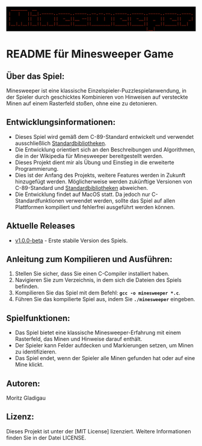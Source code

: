![Bildbeschreibung](Minsweeper.png)
# README für Minesweeper Game
## Über das Spiel:
Minesweeper ist eine klassische Einzelspieler-Puzzlespielanwendung, in der Spieler durch geschicktes Kombinieren von Hinweisen auf versteckte Minen auf einem Rasterfeld stoßen, ohne eine zu detonieren.
## Entwicklungsinformationen:
* Dieses Spiel wird gemäß dem C-89-Standard entwickelt und verwendet ausschließlich [Standardbibliotheken](https://www2.hs-fulda.de/~klingebiel/c-stdlib/index.htm).
* Die Entwicklung orientiert sich an den Beschreibungen und Algorithmen, die in der Wikipedia für Minesweeper bereitgestellt werden.
* Dieses Projekt dient mir als Übung und Einstieg in die erweiterte Programmierung.
* Dies ist der Anfang des Projekts, weitere Features werden in Zukunft hinzugefügt werden. Möglicherweise werden zukünftige Versionen von C-89-Standard und [Standardbibliotheken](https://www2.hs-fulda.de/~klingebiel/c-stdlib/index.htm) abweichen.
* Die Entwicklung findet auf MacOS statt. Da jedoch nur C-Standardfunktionen verwendet werden, sollte das Spiel auf allen Plattformen kompiliert und fehlerfrei ausgeführt werden können.
## Aktuelle Releases
- [v1.0.0-beta](https://github.com/moritzgladigau/Minesweeper/releases/tag/beta) - Erste stabile Version des Spiels.

## Anleitung zum Kompilieren und Ausführen:
1. Stellen Sie sicher, dass Sie einen C-Compiler installiert haben.
2. Navigieren Sie zum Verzeichnis, in dem sich die Dateien des Spiels befinden.
3. Kompilieren Sie das Spiel mit dem Befehl: **`gcc -o minesweeper *.c`**.
4. Führen Sie das kompilierte Spiel aus, indem Sie **`./minesweeper`** eingeben.
## Spielfunktionen:
* Das Spiel bietet eine klassische Minesweeper-Erfahrung mit einem Rasterfeld, das Minen und Hinweise darauf enthält.
* Der Spieler kann Felder aufdecken und Markierungen setzen, um Minen zu identifizieren.
* Das Spiel endet, wenn der Spieler alle Minen gefunden hat oder auf eine Mine klickt.
## Autoren:
Moritz Gladigau
## Lizenz:
Dieses Projekt ist unter der [MIT License] lizenziert. Weitere Informationen finden Sie in der Datei LICENSE.
